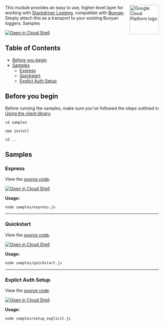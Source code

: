 [//]: # "This README.md file is auto-generated, all changes to this file will be lost."
[//]: # "To regenerate it, use `python -m synthtool`."
<img src="https://avatars2.githubusercontent.com/u/2810941?v=3&s=96" alt="Google Cloud Platform logo" title="Google Cloud Platform" align="right" height="96" width="96"/>

This module provides an easy to use, higher-level layer for working with [Stackdriver Logging](https://cloud.google.com/logging/docs),
compatible with [Bunyan](https://www.npmjs.com/package/bunyan). Simply attach this as a transport to your existing Bunyan loggers. Samples


[![Open in Cloud Shell][shell_img]][shell_link]



## Table of Contents

* [Before you begin](#before-you-begin)
* [Samples](#samples)
  * [Express](#express)
  * [Quickstart](#quickstart)
  * [Explict Auth Setup](#explict-auth-setup)

## Before you begin

Before running the samples, make sure you've followed the steps outlined in
[Using the client library](https://github.com/googleapis/nodejs-logging-bunyan#using-the-client-library).

`cd samples`

`npm install`

`cd ..`

## Samples



### Express

View the [source code](https://github.com/googleapis/nodejs-logging-bunyan/blob/master/samples/express.js).

[![Open in Cloud Shell][shell_img]](https://console.cloud.google.com/cloudshell/open?git_repo=https://github.com/googleapis/nodejs-logging-bunyan&page=editor&open_in_editor=samples/express.js,samples/README.md)

__Usage:__


`node samples/express.js`


-----




### Quickstart

View the [source code](https://github.com/googleapis/nodejs-logging-bunyan/blob/master/samples/quickstart.js).

[![Open in Cloud Shell][shell_img]](https://console.cloud.google.com/cloudshell/open?git_repo=https://github.com/googleapis/nodejs-logging-bunyan&page=editor&open_in_editor=samples/quickstart.js,samples/README.md)

__Usage:__


`node samples/quickstart.js`


-----




### Explict Auth Setup

View the [source code](https://github.com/googleapis/nodejs-logging-bunyan/blob/master/samples/setup_explicit.js).

[![Open in Cloud Shell][shell_img]](https://console.cloud.google.com/cloudshell/open?git_repo=https://github.com/googleapis/nodejs-logging-bunyan&page=editor&open_in_editor=samples/setup_explicit.js,samples/README.md)

__Usage:__


`node samples/setup_explicit.js`






[shell_img]: https://gstatic.com/cloudssh/images/open-btn.png
[shell_link]: https://console.cloud.google.com/cloudshell/open?git_repo=https://github.com/googleapis/nodejs-logging-bunyan&page=editor&open_in_editor=samples/README.md
[product-docs]: https://cloud.google.com/logging
